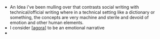 * An Idea i've been mulling over that contrasts social writing with technical/official writing where in a technical setting like a dictionary or something, the concepts are very machine and sterile and devoid of emotion and other human elements.
* I consider [[agora]] to be an emotional narrative
* 

[//begin]: # "Autogenerated link references for markdown compatibility"
[agora]: agora.md "agora"
[//end]: # "Autogenerated link references"